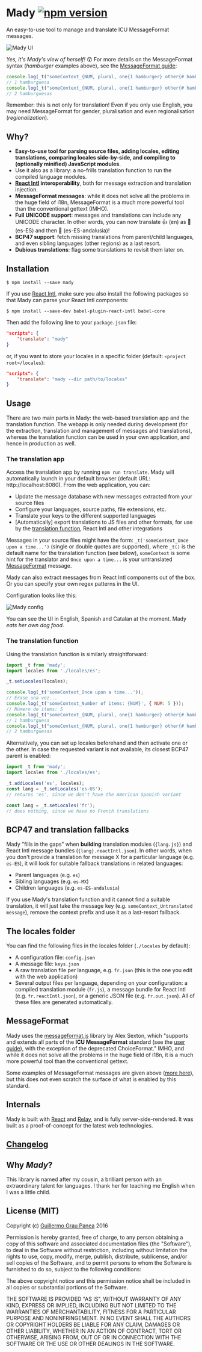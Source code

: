 # Mady [![npm version](https://img.shields.io/npm/v/mady.svg)](https://www.npmjs.com/package/mady)

An easy-to-use tool to manage and translate ICU MessageFormat messages.

![Mady UI](https://raw.githubusercontent.com/guigrpa/mady/master/docs/01-ui.png)

*Yes, it's Mady's view of herself!* :open_mouth: For more details on the MessageFormat syntax (*hamburger* examples above), see the [MessageFormat guide](https://messageformat.github.io/guide/):

```js
console.log(_t("someContext_{NUM, plural, one{1 hamburger} other{# hamburgers}}", { NUM: 1 }));
// 1 hamburguesa
console.log(_t("someContext_{NUM, plural, one{1 hamburger} other{# hamburgers}}", { NUM: 2 }));
// 2 hamburguesas
```

Remember: this is not only for translation! Even if you only use English, you may need MessageFormat for gender, pluralisation and even regionalisation (*regionalization*).

## Why?

* **Easy-to-use tool for parsing source files, adding locales, editing translations, comparing locales side-by-side, and compiling to (optionally minified) JavaScript modules**.
* Use it also as a library: a no-frills translation function to run the compiled language modules.
* **[React Intl](https://github.com/yahoo/react-intl) interoperability**, both for message extraction and translation injection.
* **MessageFormat messages**: while it does not solve all the problems in the huge field of i18n, MessageFormat is a much more powerful tool than the conventional gettext (IMHO).
* **Full UNICODE support**: messages and translations can include any UNICODE character. In other words, you can now translate 👍 (en) as 👏 (es-ES) and then 💃 (es-ES-andalusia)!
* **BCP47 support**: fetch missing translations from parent/child languages, and even sibling languages (other regions) as a last resort.
* **Dubious translations**: flag some translations to revisit them later on.

## Installation

```
$ npm install --save mady
```

If you use [React Intl](https://github.com/yahoo/react-intl), make sure you also install the following packages so that Mady can parse your React Intl components:

```
$ npm install --save-dev babel-plugin-react-intl babel-core
```

Then add the following line to your `package.json` file:

```json
"scripts": {
    "translate": "mady"
}
```

or, if you want to store your locales in a specific folder (default: `<project root>/locales`):

```json
"scripts": {
    "translate": "mady --dir path/to/locales"
}
```


## Usage

There are two main parts in Mady: the web-based translation app and the translation function. The webapp is only needed during development (for the extraction, translation and management of messages and translations), whereas the translation function can be used in your own application, and hence in production as well.


### The translation app

Access the translation app by running `npm run translate`. Mady will automatically launch in your default browser (default URL: http://localhost:8080). From the web application, you can:

* Update the message database with new messages extracted from your source files
* Configure your languages, source paths, file extensions, etc.
* Translate your keys to the different supported languages
* [Automatically] export translations to JS files and other formats, for use by the [translation function](#the-translation-function), React Intl and other integrations

Messages in your source files might have the form: `_t('someContext_Once upon a time...')` (single or double quotes are supported), where `_t()` is the default name for the translation function (see below), `someContext` is some hint for the translator and `Once upon a time...` is your untranslated [MessageFormat](#messageformat) message.

Mady can also extract messages from React Intl components out of the box. Or you can specify your own regex patterns in the UI.

Configuration looks like this:

![Mady config](https://raw.githubusercontent.com/guigrpa/mady/master/docs/02-config.png)

You can see the UI in English, Spanish and Catalan at the moment. Mady *eats her own dog food*.


### The translation function

Using the translation function is similarly straightforward:

```js
import _t from 'mady';
import locales from './locales/es';

_t.setLocales(locales);

console.log(_t('someContext_Once upon a time...'));
// Érase una vez...
console.log(_t('someContext_Number of items: {NUM}', { NUM: 5 }));
// Número de ítems: 5
console.log(_t("someContext_{NUM, plural, one{1 hamburger} other{# hamburgers} }", { NUM: 1 }));
// 1 hamburguesa
console.log(_t("someContext_{NUM, plural, one{1 hamburger} other{# hamburgers} }", { NUM: 2 }));
// 2 hamburguesas
```

Alternatively, you can set up locales beforehand and then activate one or the other. In case the requested variant is not available, its closest BCP47 parent is enabled:

```js
import _t from 'mady';
import locales from './locales/es';

_t.addLocales('es', locales);
const lang = _t.setLocales('es-US');
// returns 'es', since we don't have the American Spanish variant

const lang = _t.setLocales('fr');
// does nothing, since we have no French translations
```


## BCP47 and translation fallbacks

Mady "fills in the gaps" when **building** translation modules (`{lang.js}`) and React Intl message bundles (`{lang}.reactIntl.json`). In other words, when you don't provide a translation for message X for a particular language (e.g. `es-ES`), it will look for suitable fallback translations in related languages:

* Parent languages (e.g. `es`)
* Sibling languages (e.g. `es-MX`)
* Children languages (e.g. `es-ES-andalusia`)

If you use Mady's translation function and it cannot find a suitable translation, it will just take the message key (e.g. `someContext_Untranslated message`), remove the context prefix and use it as a last-resort fallback.


## The locales folder

You can find the following files in the locales folder (`./locales` by default):

* A configuration file: `config.json`
* A message file: `keys.json`
* A raw translation file per language, e.g. `fr.json` (this is the one you edit with the web application)
* Several output files per language, depending on your configuration: a compiled translation module (`fr.js`), a message bundle for React Intl (e.g. `fr.reactIntl.json`), or a generic JSON file (e.g. `fr.out.json`). All of these files are generated automatically.


## MessageFormat

Mady uses the [messageformat.js](https://github.com/SlexAxton/messageformat.js) library by Alex Sexton, which "supports and extends all parts of the **ICU MessageFormat** standard (see the [user guide](http://userguide.icu-project.org/formatparse/messages)), with the exception of the deprecated ChoiceFormat." IMHO, and while it does not solve all the problems in the huge field of i18n, it is a much more powerful tool than the conventional gettext.

Some examples of MessageFormat messages are given above ([more here](https://messageformat.github.io/guide/)), but this does not even scratch the surface of what is enabled by this standard.


## Internals

Mady is built with [React](https://facebook.github.io/react/) and [Relay](https://facebook.github.io/relay/), and is fully server-side-rendered. It was built as a proof-of-concept for the latest web technologies.


## [Changelog](https://github.com/guigrpa/mady/blob/master/CHANGELOG.md)


## Why *Mady*?

This library is named after my cousin, a brilliant person with an extraordinary talent for languages. I thank her for teaching me English when I was a little child.


## License (MIT)

Copyright (c) [Guillermo Grau Panea](https://github.com/guigrpa) 2016

Permission is hereby granted, free of charge, to any person obtaining a copy of this software and associated documentation files (the "Software"), to deal in the Software without restriction, including without limitation the rights to use, copy, modify, merge, publish, distribute, sublicense, and/or sell copies of the Software, and to permit persons to whom the Software is furnished to do so, subject to the following conditions:

The above copyright notice and this permission notice shall be included in all copies or substantial portions of the Software.

THE SOFTWARE IS PROVIDED "AS IS", WITHOUT WARRANTY OF ANY KIND, EXPRESS OR IMPLIED, INCLUDING BUT NOT LIMITED TO THE WARRANTIES OF MERCHANTABILITY, FITNESS FOR A PARTICULAR PURPOSE AND NONINFRINGEMENT. IN NO EVENT SHALL THE AUTHORS OR COPYRIGHT HOLDERS BE LIABLE FOR ANY CLAIM, DAMAGES OR OTHER LIABILITY, WHETHER IN AN ACTION OF CONTRACT, TORT OR OTHERWISE, ARISING FROM, OUT OF OR IN CONNECTION WITH THE SOFTWARE OR THE USE OR OTHER DEALINGS IN THE SOFTWARE.
